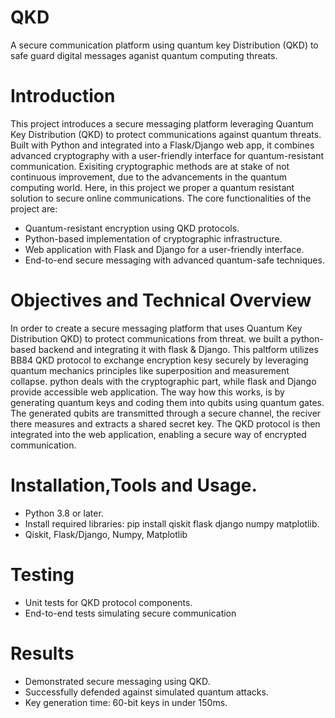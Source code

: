 # QKD
A secure communication platform using quantum key Distribution (QKD) to safe guard digital messages aganist quantum computing threats.
# Introduction
This project introduces a secure messaging platform leveraging Quantum Key Distribution (QKD) to protect communications against quantum threats. Built with Python and integrated into a Flask/Django web app, it combines advanced cryptography with a user-friendly interface for quantum-resistant communication.
Exisiting cryptographic methods are at stake of not continuous improvement, due to the advancements in the quantum computing world. Here, in this project we proper a quantum resistant solution to secure online communications. 
The core functionalities of the project are:
- Quantum-resistant encryption using QKD protocols.
- Python-based implementation of cryptographic infrastructure.
- Web application with Flask and Django for a user-friendly interface.
- End-to-end secure messaging with advanced quantum-safe techniques.
# Objectives and Technical Overview
In order to create a secure messaging platform that uses Quantum Key Distribution QKD) to protect communications from threat. we built a python-based backend and integrating it with flask & Django. This paltform utilizes BB84 QKD protocol to exchange encryption kesy securely by leveraging quantum mechanics principles like superposition and measurement collapse. python deals with the cryptographic part, while flask and Django provide accessible web application. The way how this works, is by generating quantum keys and coding them into qubits using quantum gates. The generated qubits are transmitted through a secure channel, the reciver there measures and extracts a shared secret key. The QKD protocol is then integrated into the web application, enabling a secure way of encrypted communication.

# Installation,Tools and Usage.
- Python 3.8 or later.
- Install required libraries: pip install qiskit flask django numpy matplotlib.
- Qiskit, Flask/Django, Numpy, Matplotlib

# Testing
- Unit tests for QKD protocol components.
- End-to-end tests simulating secure communication

# Results
- Demonstrated secure messaging using QKD.
- Successfully defended against simulated quantum attacks.
- Key generation time: 60-bit keys in under 150ms.



